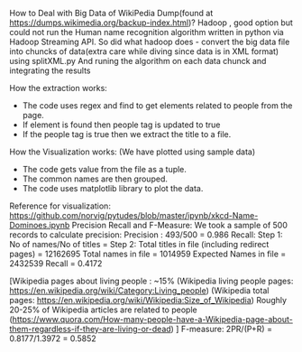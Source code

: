How to Deal with Big Data of WikiPedia Dump(found at https://dumps.wikimedia.org/backup-index.html)?
Hadoop , good option but could not run the Human name recognition algorithm written in python via Hadoop Streaming API.
So did what hadoop does - convert the big data file into chuncks of data(extra care while diving since data is in XML format) using splitXML.py
And runing the algorithm on each data chunck and integrating the results

How the extraction works:
-	The code uses regex and find to get elements related to people from the page.
-	If element is found then people tag is updated to true 
-	If the people tag is true then we extract the title to a file.


How the Visualization works:
(We have plotted using sample data)
-	The code gets value from the file as a tuple.
-	The common names are then grouped.
-	The code uses matplotlib library to plot the data.

Reference for visualization:
https://github.com/norvig/pytudes/blob/master/ipynb/xkcd-Name-Dominoes.ipynb
Precision Recall and F-Measure:
We took a sample of 500 records to calculate precision:
Precision : 493/500 = 0.986 
Recall: 
Step 1: No of names/No of titles = 
Step 2:  Total titles in file (including redirect pages) = 12162695
               Total names in file = 1014959
               Expected Names in file = 2432539
               Recall = 0.4172
              
[Wikipedia pages about living people :  ~15%
(Wikipedia living people pages: https://en.wikipedia.org/wiki/Category:Living_people)
(Wikipedia total pages: https://en.wikipedia.org/wiki/Wikipedia:Size_of_Wikipedia) 
Roughly 20-25% of Wikipedia articles are related to people 
(https://www.quora.com/How-many-people-have-a-Wikipedia-page-about-them-regardless-if-they-are-living-or-dead) ]
F-measure: 2PR/(P+R)
                   = 0.8177/1.3972
                   = 0.5852

